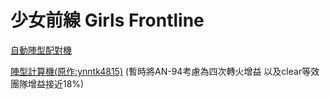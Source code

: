 # 少女前線 Girls Frontline

[自動陣型配對機](https://northernseal.github.io/gf/auto.html)   

[陣型計算機(原作:ynntk4815)](https://northernseal.github.io/gf/main2.html)   (暫時將AN-94考慮為四次轉火增益  以及clear等效團隊增益接近18%)



